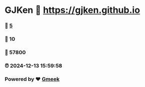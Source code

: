 # GJKen :link: https://gjken.github.io 
### :page_facing_up: [5](https://gjken.github.io/tag.html) 
### :speech_balloon: 10 
### :hibiscus: 57800 
### :alarm_clock: 2024-12-13 15:59:58 
### Powered by :heart: [Gmeek](https://github.com/Meekdai/Gmeek)
